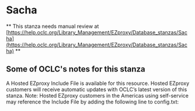 # Sacha
** This stanza needs manual review at [https://help.oclc.org/Library_Management/EZproxy/Database_stanzas/Sacha](https://help.oclc.org/Library_Management/EZproxy/Database_stanzas/Sacha) **

## Some of OCLC's notes for this stanza

A Hosted EZproxy Include File is available for this resource. Hosted EZproxy customers will receive automatic updates with OCLC&rsquo;s latest version of this stanza. Note: Hosted EZproxy customers in the Americas using self-service may reference the Include File by adding the following line to config.txt:

&nbsp;
